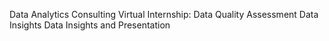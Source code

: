 Data Analytics Consulting Virtual Internship:
  Data Quality Assessment
  Data Insights
  Data Insights and Presentation
